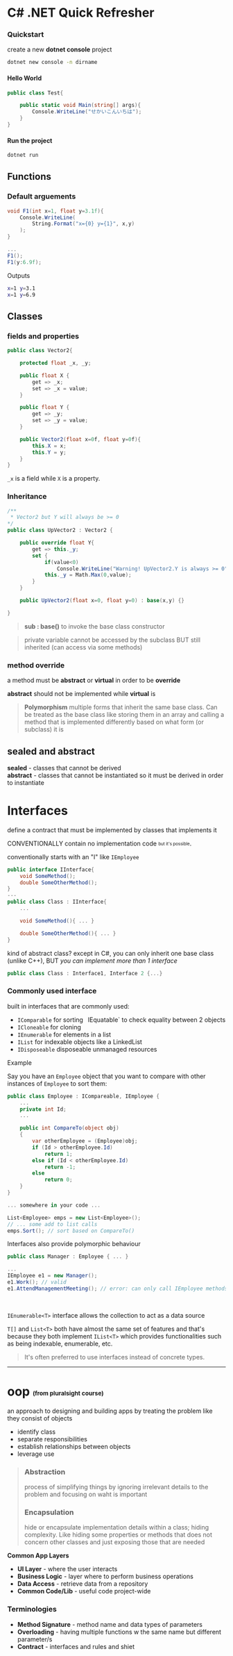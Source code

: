 # C# .NET Quick Refresher

### Quickstart
create a new **dotnet console** project
```bash
dotnet new console -n dirname
```

#### Hello World
```C#
public class Test{

    public static void Main(string[] args){
        Console.WriteLine("せかいこんいちは");
    }
}
```

#### Run the project
```bash
dotnet run
```

## Functions

### Default arguements
```C#
void F1(int x=1, float y=3.1f){
    Console.WriteLine(
        String.Format("x={0} y={1}", x,y)
    );
}

...
F1();
F1(y:6.9f);
```
Outputs
```bash
x=1 y=3.1
x=1 y=6.9
```


## Classes

### fields and properties

```C#
public class Vector2{

    protected float _x, _y;

    public float X {
        get => _x;
        set => _x = value;
    }

    public float Y {
        get => _y;
        set => _y = value;
    }

    public Vector2(float x=0f, float y=0f){
        this.X = x;
        this.Y = y;
    }
}
```
`_x` is a field while `X` is a property.

### Inheritance
```C#
/**
 * Vector2 but Y will always be >= 0 
*/
public class UpVector2 : Vector2 {

    public override float Y{
        get => this._y;
        set {
            if(value<0) 
                Console.WriteLine("Warning! UpVector2.Y is always >= 0");
            this._y = Math.Max(0,value);
        }
    }

    public UpVector2(float x=0, float y=0) : base(x,y) {}

}
```

> **sub : base()** to invoke the base class constructor

> private variable cannot be accessed by the subclass BUT still inherited (can access via some methods)


### method override
a method must be **abstract** or **virtual** in order to be **override**

**abstract** should not be  implemented while **virtual** is

> **Polymorphism** multiple forms that inherit the same base class. Can be treated as the base class like storing them in an array and calling a method that is implemented differently based on what form (or subclass) it is

## sealed and abstract

**sealed** - classes that cannot be derived<br>
**abstract** - classes that cannot be instantiated so it must be derived in order to instantiate

# Interfaces

define a contract that must be implemented by classes that implements it

CONVENTIONALLY contain no implementation code <sub><sup>but it's possible</sub></sup>. 

conventionally starts with an "I" like `IEmployee`

```C#
public interface IInterface{
    void SomeMethod();
    double SomeOtherMethod();
}
---
public class Class : IInterface{
    ...

    void SomeMethod(){ ... }

    double SomeOtherMethod(){ ... }
}
```

kind of abstract class? except in C#, you can only inherit one base class (unlike C++), BUT *you can implement more than 1 interface*

```C#
public class Class : Interface1, Interface 2 {...}
``` 

### Commonly used interface
built in interfaces that are commonly used:
- `IComparable` for sorting
` `IEquatable` to check equality between 2 objects
- `ICloneable` for cloning
- `IEnumerable` for elements in a list
- `IList` for indexable objects like a LinkedList
- `IDisposeable` disposeable unmanaged resources

Example

Say you have an `Employee` object that you want to compare with other instances of `Employee` to sort them:
```C#
public class Employee : ICompareable, IEmployee {
    ...
    private int Id;
    ...

    public int CompareTo(object obj)
    {
        var otherEmployee = (Employee)obj;
        if (Id > otherEmployee.Id)
            return 1;
        else if (Id < otherEmployee.Id)
            return -1;
        else
            return 0;
    }
}

... somewhere in your code ...

List<Employee> emps = new List<Employee>();
// ... some add to list calls
emps.Sort(); // sort based on CompareTo()
```

Interfaces also provide polymorphic behaviour

```C#
public class Manager : Employee { ... }

...
IEmployee e1 = new Manager();
e1.Work(); // valid
e1.AttendManagementMeeting(); // error: can only call IEmployee methods
```
<br>

`IEnumerable<T>` interface
allows the collection to act as a data source

`T[]` and `List<T>` both have almost the same set of features and that's because they both implement `IList<T>` which provides functionalities such as being indexable, enumerable, etc.

> It's often preferred to use interfaces instead of concrete types.


----
# oop <sub><sub><sup><sup>(from pluralsight course)

an approach to designing and building apps by treating the problem like they consist of objects

- identify class
- separate responsibilities
- establish relationships between objects
- leverage use

> ### Abstraction
> process of simplifying things by ignoring irrelevant details to the problem and focusing on waht is important
> ### Encapsulation
> hide or encapsulate implementation details within a class; hiding complexity. Like hiding some properties or methods that does not concern other classes and just exposing those that are needed

**Common App Layers**
- **UI Layer** - where the user interacts 
- **Business Logic** - layer where to perform business operations
- **Data Access** - retrieve data from a repository
- **Common Code/Lib** - useful code project-wide

### Terminologies
- **Method Signature** - method name and data types of parameters
- **Overloading** - having multiple functions w the same name but different parameter/s
- **Contract** - interfaces and rules and shiet